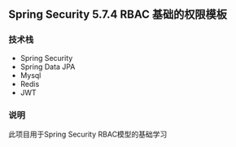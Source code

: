 ## Spring Security 5.7.4 RBAC 基础的权限模板

### 技术栈
- Spring Security
- Spring Data JPA
- Mysql
- Redis
- JWT

### 说明
此项目用于Spring Security RBAC模型的基础学习